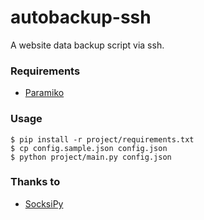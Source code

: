 
# autobackup-ssh

A website data backup script via ssh.

### Requirements

- [Paramiko](http://www.paramiko.org/)

### Usage

```shell
$ pip install -r project/requirements.txt
$ cp config.sample.json config.json
$ python project/main.py config.json
```

### Thanks to

- [SocksiPy](https://code.google.com/archive/p/socksipy-branch/)

